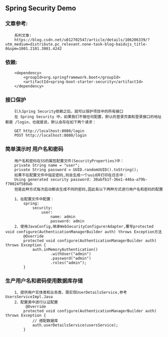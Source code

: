 ## Spring Security Demo

### 文章参考:

        系列文章:
        https://blog.csdn.net/u012702547/article/details/106206339/?utm_medium=distribute.pc_relevant.none-task-blog-baidujs_title-0&spm=1001.2101.3001.4242

### 依赖:

        <dependency>
            <groupId>org.springframework.boot</groupId>
            <artifactId>spring-boot-starter-security</artifactId>
        </dependency>

### 接口保护

        引入Spring Security依赖之后，就可以保护项目中的所有接口
        在 Spring Security 中，如果我们不做任何配置，默认的登录页面和登录接口的地址都是 /login，也就是说，默认会存在如下两个请求：

        GET http://localhost:8080/login
        POST http://localhost:8080/login

### 简单演示时 用户名和密码

        用户名和密码在SS的属性配置文件(SecurityProperties)中：
        private String name = "user";
        private String password = UUID.randomUUID().toString();
        如果不在配置文件中指定密码,则会生成一个uuid并打印在日志中：
        Using generated security password: 30abfb1f-36e1-446a-a79b-f70024f589ab
        但是此种方式每次启动都会生成不同的密码,因此有以下两种方式进行用户名和密码的配置
        
        1、在配置文件中配置：
            spring:
                security:
                    user:
                        name: admin
                        password: admin
        2、使用JavaConfig,继承WebSecurityConfigurerAdapter,覆写protected void configure(AuthenticationManagerBuilder auth) throws Exception方法
            @Override
            protected void configure(AuthenticationManagerBuilder auth) throws Exception {
                auth.inMemoryAuthentication()
                        .withUser("admin")
                        .password("admin")
                        .roles("admin");
            }

### 生产用户名和密码使用数据库存储

        1、提供用户实体类和业务类，需实现UserDetailsService,参考UsersServiceImpl.Java
        2、配置类中进行认证配置
             @Override
            protected void configure(AuthenticationManagerBuilder auth) throws Exception {
                // 搭配数据库
                auth.userDetailsService(usersService);
            }
        

